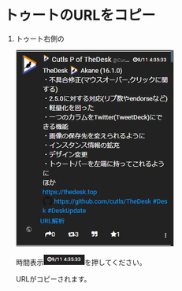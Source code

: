 # トゥートのURLをコピー

1. トゥート右側の  

   ![toottl1](/media/toottl1.png)  

   時間表示![toottl9](/media/toottl9.png)を押してください。  

   URLがコピーされます。

